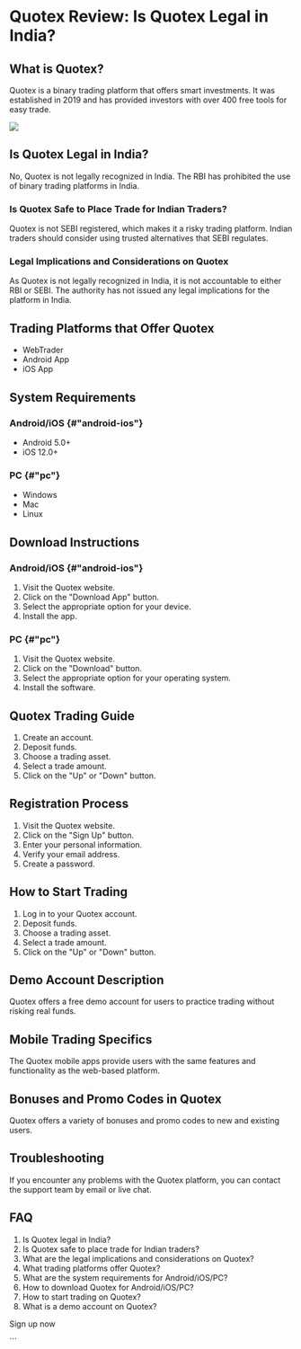# Quotex Review: Is Quotex Legal in India?

## What is Quotex?

Quotex is a binary trading platform that offers smart investments. It
was established in 2019 and has provided investors with over 400 free
tools for easy trade.

[![](https://static.quotex.io/files/4_en/300_250.jpg)](https://traff.sbs/brokerqxlid)

## Is Quotex Legal in India?

No, Quotex is not legally recognized in India. The RBI has prohibited
the use of binary trading platforms in India.

### Is Quotex Safe to Place Trade for Indian Traders?

Quotex is not SEBI registered, which makes it a risky trading platform.
Indian traders should consider using trusted alternatives that SEBI
regulates.

### Legal Implications and Considerations on Quotex

As Quotex is not legally recognized in India, it is not accountable to
either RBI or SEBI. The authority has not issued any legal implications
for the platform in India.

## Trading Platforms that Offer Quotex

-   WebTrader
-   Android App
-   iOS App

## System Requirements

### Android/iOS {#"android-ios"}

-   Android 5.0+
-   iOS 12.0+

### PC {#"pc"}

-   Windows
-   Mac
-   Linux

## Download Instructions

### Android/iOS {#"android-ios"}

1.  Visit the Quotex website.
2.  Click on the "Download App" button.
3.  Select the appropriate option for your device.
4.  Install the app.

### PC {#"pc"}

1.  Visit the Quotex website.
2.  Click on the "Download" button.
3.  Select the appropriate option for your operating system.
4.  Install the software.

## Quotex Trading Guide

1.  Create an account.
2.  Deposit funds.
3.  Choose a trading asset.
4.  Select a trade amount.
5.  Click on the "Up" or "Down" button.

## Registration Process

1.  Visit the Quotex website.
2.  Click on the "Sign Up" button.
3.  Enter your personal information.
4.  Verify your email address.
5.  Create a password.

## How to Start Trading

1.  Log in to your Quotex account.
2.  Deposit funds.
3.  Choose a trading asset.
4.  Select a trade amount.
5.  Click on the "Up" or "Down" button.

## Demo Account Description

Quotex offers a free demo account for users to practice trading without
risking real funds.

## Mobile Trading Specifics

The Quotex mobile apps provide users with the same features and
functionality as the web-based platform.

## Bonuses and Promo Codes in Quotex

Quotex offers a variety of bonuses and promo codes to new and existing
users.

## Troubleshooting

If you encounter any problems with the Quotex platform, you can contact
the support team by email or live chat.

## FAQ

1.  Is Quotex legal in India?
2.  Is Quotex safe to place trade for Indian traders?
3.  What are the legal implications and considerations on Quotex?
4.  What trading platforms offer Quotex?
5.  What are the system requirements for Android/iOS/PC?
6.  How to download Quotex for Android/iOS/PC?
7.  How to start trading on Quotex?
8.  What is a demo account on Quotex?

Sign up now

\`\`\`

